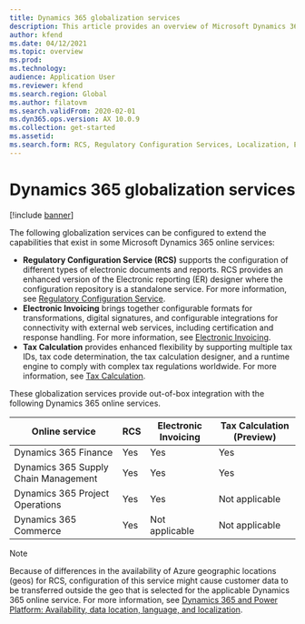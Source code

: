 ```yaml
---
title: Dynamics 365 globalization services
description: This article provides an overview of Microsoft Dynamics 365 globalization services.
author: kfend
ms.date: 04/12/2021
ms.topic: overview
ms.prod: 
ms.technology: 
audience: Application User
ms.reviewer: kfend
ms.search.region: Global
ms.author: filatovm
ms.search.validFrom: 2020-02-01
ms.dyn365.ops.version: AX 10.0.9
ms.collection: get-started
ms.assetid: 
ms.search.form: RCS, Regulatory Configuration Services, Localization, Electronic invoicing, Tax calculation
---
```

# Dynamics 365 globalization services

[!include [banner](../../includes/banner.md)]

The following globalization services can be configured to extend the capabilities that exist in some Microsoft Dynamics 365 online services:

- **Regulatory Configuration Service (RCS)** supports the configuration of different types of electronic documents and reports. RCS provides an enhanced version of the Electronic reporting (ER) designer where the configuration repository is a standalone service. For more information, see [Regulatory Configuration Service](rcs-overview.md).
- **Electronic Invoicing** brings together configurable formats for transformations, digital signatures, and configurable integrations for connectivity with external web services, including certification and response handling. For more information, see [Electronic Invoicing](e-invoicing-service-overview.md).
- **Tax Calculation** provides enhanced flexibility by supporting multiple tax IDs, tax code determination, the tax calculation designer, and a runtime engine to comply with complex tax regulations worldwide. For more information, see [Tax Calculation](global-tax-calcuation-service-overview.md).

These globalization services provide out-of-box integration with the following Dynamics 365 online services.

| Online service | RCS | Electronic Invoicing | Tax Calculation (Preview) |
|----------------|-----|----------------------|---------------------------|
| Dynamics 365 Finance | Yes | Yes | Yes | 
| Dynamics 365 Supply Chain Management | Yes | Yes | Yes | 
| Dynamics 365 Project Operations | Yes | Yes | Not applicable | 
| Dynamics 365 Commerce | Yes | Not applicable | Not applicable | 

> [!NOTE]
> Because of differences in the availability of Azure geographic locations (geos) for RCS, configuration of this service might cause customer data to be transferred outside the geo that is selected for the applicable Dynamics 365 online service. For more information, see [Dynamics 365 and Power Platform: Availability, data location, language, and localization](https://aka.ms/rcs/D365Productavailabilityguide).
